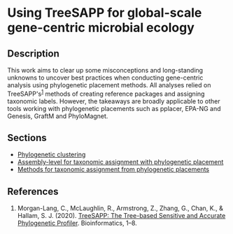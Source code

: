 # Using TreeSAPP for global-scale gene-centric microbial ecology

## Description

This work aims to clear up some misconceptions and long-standing unknowns to uncover best practices when conducting 
gene-centric analysis using phylogenetic placement methods.
All analyses relied on TreeSAPP's<sup>[1](#references)</sup> methods of creating reference packages and assigning taxonomic labels.
However, the takeaways are broadly applicable to other tools working with phylogenetic placements such as pplacer, EPA-NG and Genesis, GraftM and PhyloMagnet.

## Sections

- [Phylogenetic clustering](https://github.com/cmorganl/Gene_Centric_Guide/tree/main/clustering_experiments)
- [Assembly-level for taxonomic assignment with phylogenetic placement](https://github.com/cmorganl/Gene_Centric_Guide/tree/main/CAMI_experiments)
- [Methods for taxonomic assignment from phylogenetic placements](https://github.com/cmorganl/Gene_Centric_Guide/tree/main/tax_summary)

## References

1. Morgan-Lang, C., McLaughlin, R., Armstrong, Z., Zhang, G., Chan, K., & Hallam, S. J. (2020).
   [TreeSAPP: The Tree-based Sensitive and Accurate Phylogenetic Profiler](https://doi.org/10.1093/bioinformatics/btaa588). Bioinformatics, 1–8.